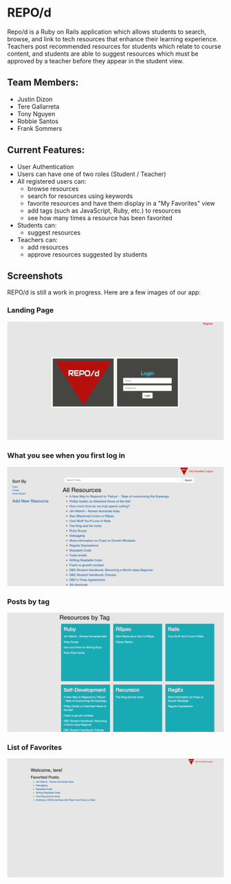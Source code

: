 # REPO/d

Repo/d is a Ruby on Rails application which allows students to search, browse, and link to tech resources that enhance their learning experience.  Teachers post recommended resources for  students which relate to course content, and students are able to suggest resources which must be approved by a teacher before they appear in the student view.

## Team Members:
* Justin Dizon
* Tere Gallarreta
* Tony Nguyen 
* Robbie Santos
* Frank Sommers

## Current Features:

* User Authentication
* Users can have one of two roles (Student / Teacher)
* All registered users can: 
  - browse resources
  - search for resources using keywords
  - favorite resources and have them display in a "My Favorites" view
  - add tags (such as JavaScript, Ruby, etc.) to resources
  - see how many times a resource has been favorited
* Students can: 
  - suggest resources
* Teachers can: 
  - add resources
  - approve resources suggested by students

## Screenshots
REPO/d is still a work in progress. Here are a few images of our app:

### Landing Page
![landing page](app/assets/images/landing_page.png)

### What you see when you first log in
![list of all posts](app/assets/images/posts.png)

### Posts by tag
![posts organized by tag](app/assets/images/posts_by_tag.png)

### List of Favorites
![list of favorited posts](app/assets/images/my_favorites.png)


